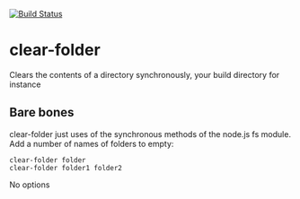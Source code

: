 [![Build Status](https://travis-ci.com/ovanderzee/clear-folder.svg?branch=master)](https://travis-ci.com/ovanderzee/clear-folder)

# clear-folder
Clears the contents of a directory synchronously, your build directory for instance

## Bare bones
clear-folder just uses of the synchronous methods of the node.js fs module.
Add a number of names of folders to empty:

    clear-folder folder
    clear-folder folder1 folder2

No options